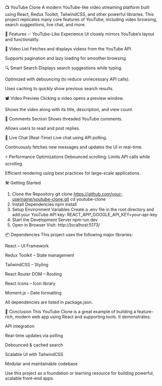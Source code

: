 📺 YouTube Clone
A modern YouTube-like video streaming platform built using React, Redux Toolkit, TailwindCSS, and other powerful libraries. This project replicates many core features of YouTube, including video browsing, search suggestions, live chat, and more.

🚀 Features
✅ YouTube-Like Experience
UI closely mirrors YouTube’s layout and functionality.

🎥 Video List
Fetches and displays videos from the YouTube API.

Supports pagination and lazy loading for smoother browsing.

🔍 Smart Search
Displays search suggestions while typing.

Optimized with debouncing (to reduce unnecessary API calls).

Uses caching to quickly show previous search results.

📽️ Video Preview
Clicking a video opens a preview window.

Shows the video along with its title, description, and view count.

💬 Comments Section
Shows threaded YouTube comments.

Allows users to read and post replies.

💬 Live Chat (Real-Time)
Live chat using API polling.

Continuously fetches new messages and updates the UI in real-time.

⚡ Performance Optimizations
Debounced scrolling: Limits API calls while scrolling.

Efficient rendering using best practices for large-scale applications.

🛠️ Getting Started
1. Clone the Repository
git clone https://github.com/your-username/youtube-clone.git
cd youtube-clone
2. Install Dependencies
npm install
3. Setup Environment Variables
Create a .env file in the root directory and add your YouTube API key:
REACT_APP_GOOGLE_API_KEY=your-api-key
4. Start the Development Server
npm run dev
5. Open in Browser
Visit: http://localhost:5173/

📦 Dependencies
This project uses the following major libraries:

React – UI Framework

Redux Toolkit – State management

TailwindCSS – Styling

React Router DOM – Routing

React Icons – Icon library

Moment.js – Date formatting

All dependencies are listed in package.json.

📌 Conclusion
This YouTube Clone is a great example of building a feature-rich, modern web app using React and supporting tools. It demonstrates:

API integration

Real-time updates via polling

Debounced & cached search

Scalable UI with TailwindCSS

Modular and maintainable codebase

Use this project as a foundation or learning resource for building powerful, scalable front-end apps.


